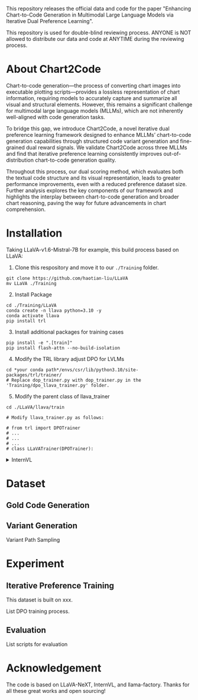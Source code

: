 This repository releases the official data and code for the paper "Enhancing Chart-to-Code Generation in Multimodal Large Language Models via Iterative Dual Preference Learning". 

This repository is used for double-blind reviewing process. ANYONE is NOT allowed to distribute our data and code at ANYTIME during the reviewing process.

# About Chart2Code

Chart-to-code generation—the process of converting chart images into executable plotting scripts—provides a lossless representation of chart information, requiring models to accurately capture and summarize all visual and structural elements. However, this remains a significant challenge for multimodal large language models (MLLMs), which are not inherently well-aligned with code generation tasks.

To bridge this gap, we introduce Chart2Code, a novel iterative dual preference learning framework designed to enhance MLLMs’ chart-to-code generation capabilities through structured code variant generation and fine-grained dual reward signals. We validate Chart2Code across three MLLMs and find that iterative preference learning consistently improves out-of-distribution chart-to-code generation quality.

Throughout this process, our dual scoring method, which evaluates both the textual code structure and its visual representation, leads to greater performance improvements, even with a reduced preference dataset size. Further analysis explores the key components of our framework and highlights the interplay between chart-to-code generation and broader chart reasoning, paving the way for future advancements in chart comprehension.

# Installation

Taking LLaVA-v1.6-Mistral-7B for example, this build process based on LLaVA: 

1. Clone this respository and move it to our ```./Training``` folder.

```
git clone https://github.com/haotian-liu/LLaVA
mv LLaVA ./Training
```
2. Install Package
```
cd ./Training/LLaVA
conda create -n llava python=3.10 -y
conda activate llava
pip install trl
```
3. Install additional packages for training cases
```
pip install -e ".[train]"
pip install flash-attn --no-build-isolation
```
4. Modify the TRL library adjust DPO for LVLMs
```
cd *your conda path*/envs/csr/lib/python3.10/site-packages/trl/trainer/
# Replace dop_trainer.py with dop_trainer.py in the 'Training/dpo_llava_trainer.py' folder.
```
5. Modify the parent class of llava_trainer
```
cd ./LLaVA/llava/train

# Modify llava_trainer.py as follows:

# from trl import DPOTrainer
# ...
# ...
# ...
# class LLaVATrainer(DPOTrainer):
```

<details>
<summary>InternVL</summary>

This build process based on LLaVA:

1. Clone this respository and navigate to LLaVA folder

```
   puts "Hello World"
```

</details>

# Dataset

## Gold Code Generation


## Variant Generation

Variant Path Sampling


# Experiment

## Iterative Preference Training

This dataset is built on xxx.

List DPO training process.

## Evaluation

List scripts for evaluation

# Acknowledgement

The code is based on LLaVA-NeXT, InternVL, and llama-factory. Thanks for all these great works and open sourcing!
